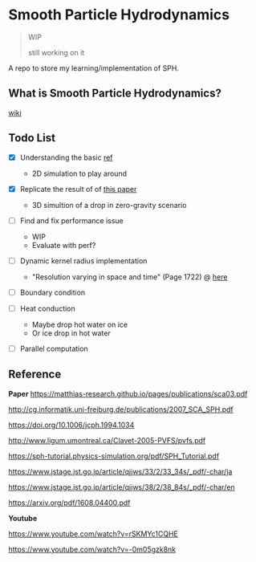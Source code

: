 # Smooth Particle Hydrodynamics

> WIP
> 
> still working on it

A repo to store my learning/implementation of SPH.

## What is Smooth Particle Hydrodynamics?
[wiki](https://en.wikipedia.org/wiki/Smoothed-particle_hydrodynamics)

## Todo List
- [X] Understanding the basic [ref](https://matthias-research.github.io/pages/publications/sca03.pdf)
  - 2D simulation to play around
- [X] Replicate the result of of [this paper](http://cg.informatik.uni-freiburg.de/publications/2007_SCA_SPH.pdf)
  - 3D simultion of a drop in zero-gravity scenario
- [ ] Find and fix performance issue
  - WIP
  - Evaluate with perf?
- [ ] Dynamic kernel radius implementation
  - "Resolution varying in space and time" (Page 1722) @ [here](https://sci-hub.se/https://iopscience.iop.org/article/10.1088/0034-4885/68/8/R01)
- [ ] Boundary condition
- [ ] Heat conduction
  - Maybe drop hot water on ice
  - Or ice drop in hot water
- [ ] Parallel computation


## Reference
**Paper**
https://matthias-research.github.io/pages/publications/sca03.pdf

http://cg.informatik.uni-freiburg.de/publications/2007_SCA_SPH.pdf

https://doi.org/10.1006/jcph.1994.1034

http://www.ligum.umontreal.ca/Clavet-2005-PVFS/pvfs.pdf

https://sph-tutorial.physics-simulation.org/pdf/SPH_Tutorial.pdf

https://www.jstage.jst.go.jp/article/qjjws/33/2/33_34s/_pdf/-char/ja

https://www.jstage.jst.go.jp/article/qjjws/38/2/38_84s/_pdf/-char/en

https://arxiv.org/pdf/1608.04400.pdf

**Youtube**

https://www.youtube.com/watch?v=rSKMYc1CQHE


https://www.youtube.com/watch?v=-0m05gzk8nk

